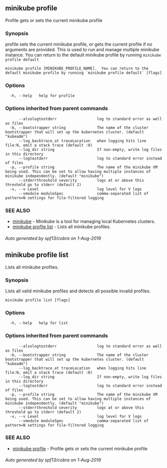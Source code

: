## minikube profile

Profile gets or sets the current minikube profile

### Synopsis

profile sets the current minikube profile, or gets the current profile if no arguments are provided.  This is used to run and manage multiple minikube instance.  You can return to the default minikube profile by running `minikube profile default`

```
minikube profile [MINIKUBE_PROFILE_NAME].  You can return to the default minikube profile by running `minikube profile default` [flags]
```

### Options

```
  -h, --help   help for profile
```

### Options inherited from parent commands

```
      --alsologtostderr                  log to standard error as well as files
  -b, --bootstrapper string              The name of the cluster bootstrapper that will set up the kubernetes cluster. (default "kubeadm")
      --log_backtrace_at traceLocation   when logging hits line file:N, emit a stack trace (default :0)
      --log_dir string                   If non-empty, write log files in this directory
      --logtostderr                      log to standard error instead of files
  -p, --profile string                   The name of the minikube VM being used. This can be set to allow having multiple instances of minikube independently. (default "minikube")
      --stderrthreshold severity         logs at or above this threshold go to stderr (default 2)
  -v, --v Level                          log level for V logs
      --vmodule moduleSpec               comma-separated list of pattern=N settings for file-filtered logging
```

### SEE ALSO

* [minikube](minikube.md)	 - Minikube is a tool for managing local Kubernetes clusters.
* [minikube profile list](minikube_profile_list.md)	 - Lists all minikube profiles.

###### Auto generated by spf13/cobra on 1-Aug-2019
## minikube profile list

Lists all minikube profiles.

### Synopsis

Lists all valid minikube profiles and detects all possible invalid profiles.

```
minikube profile list [flags]
```

### Options

```
  -h, --help   help for list
```

### Options inherited from parent commands

```
      --alsologtostderr                  log to standard error as well as files
  -b, --bootstrapper string              The name of the cluster bootstrapper that will set up the kubernetes cluster. (default "kubeadm")
      --log_backtrace_at traceLocation   when logging hits line file:N, emit a stack trace (default :0)
      --log_dir string                   If non-empty, write log files in this directory
      --logtostderr                      log to standard error instead of files
  -p, --profile string                   The name of the minikube VM being used. This can be set to allow having multiple instances of minikube independently. (default "minikube")
      --stderrthreshold severity         logs at or above this threshold go to stderr (default 2)
  -v, --v Level                          log level for V logs
      --vmodule moduleSpec               comma-separated list of pattern=N settings for file-filtered logging
```

### SEE ALSO

* [minikube profile](minikube_profile.md)	 - Profile gets or sets the current minikube profile

###### Auto generated by spf13/cobra on 1-Aug-2019
